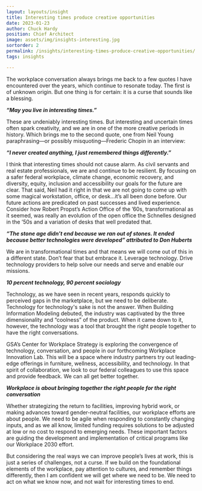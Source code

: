 ```yaml
---
layout: layouts/insight
title: Interesting times produce creative opportunities
date: 2023-01-23
author: Chuck Hardy
position: Chief Architect
image: assets/img/insights-interesting.jpg
sortorder: 2
permalink: /insights/interesting-times-produce-creative-opportunities/
tags: insights

---
```

 

The workplace conversation always brings me back to a few quotes I have encountered over the years, which continue to resonate today. The first is of unknown origin. But one thing is for certain: it is a curse that sounds like a blessing.

__*“May you live in interesting times.”*__  

These are undeniably interesting times. But interesting and uncertain times often spark creativity, and we are in one of the more creative periods in history. Which brings me to the second quote, one from Neil Young paraphrasing—or possibly misquoting—Frederic Chopin in an interview:


__*“I never created anything, I just remembered things differently.”*__

I think that interesting times should not cause alarm. As civil servants and real estate professionals, we are and continue to be resilient. By focusing on a safer federal workplace, climate change, economic recovery, and diversity, equity, inclusion and accessibility our goals for the future are clear. That said, Neil had it right in that we are not going to come up with some magical workstation, office, or desk…it’s all been done before. Our future actions are predicated on past successes and lived experience. Consider how Robert Propst’s Action Office of the ’60s, transformational as it seemed, was really an evolution of the open office the Schnelles designed in the ’50s and a variation of desks that well predated that. 

__*“The stone age didn’t end because we ran out of stones.  It ended because better technologies were developed” attributed to Don Huberts*__

We are in transformational times and that means we will come out of this in a different state.  Don’t fear that but embrace it.  Leverage technology.  Drive technology providers to help solve our needs and serve and enable our missions.

__*10 percent technology, 90 percent sociology*__

Technology, as we have seen in recent years, responds quickly to perceived gaps in the marketplace, but we need to be deliberate. Technology for technology's sake is not the answer. When Building Information Modeling debuted, the industry was captivated by the three dimensionality and “coolness” of the product. When it came down to it, however, the technology was a tool that brought the right people together to have the right conversations. 

GSA’s Center for Workplace Strategy is exploring the convergence of technology, conversation, and people in our forthcoming Workplace Innovation Lab. This will be a space where industry partners try out leading-edge offerings in furniture, wellness, accessibility, and technology. In that spirit of collaboration, we look to our federal colleagues to use this space and provide feedback. We can all get better together.
 
__*Workplace is about bringing together the right people for the right conversation*__

Whether strategizing the return to facilities, improving hybrid work, or making advances toward gender-neutral facilities, our workplace efforts are about people. We need to be agile when responding to constantly changing inputs, and as we all know, limited funding requires solutions to be adjusted at  low or no cost to respond to emerging needs. These important factors are guiding the development and implementation of critical programs like our Workplace 2030 effort.

But considering the real ways we can improve people’s lives at work, this is just a series of challenges, not a curse. If we build on the foundational elements of the workplace, pay attention to cultures, and remember things differently, then I am confident we will get where we need to be. We need to act on what we know now, and not wait for interesting times to end.
